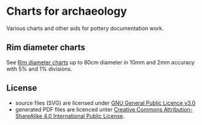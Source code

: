 # Charts for archaeology

Various charts and other aids for pottery documentation work.

## Rim diameter charts

See [Rim diameter charts](RimDiameterChart/pdf/) up to 80cm diameter in 10mm and 2mm accuracy with 5% and 1% divisions.

## License

 * source files (SVG) are licensed under [GNU General Public Licence v3.0](https://www.gnu.org/licenses/gpl-3.0.html)
 * generated PDF files are licenced unter [Creative Commons Attribution-ShareAlike 4.0 International Public License](https://creativecommons.org/licenses/by-sa/4.0/legalcode).

